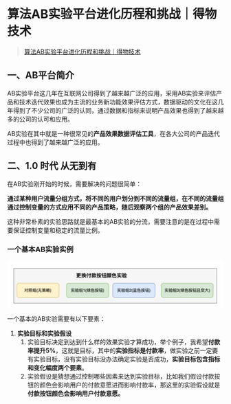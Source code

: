 # 算法AB实验平台进化历程和挑战｜得物技术

> [算法AB实验平台进化历程和挑战｜得物技术](https://mp.weixin.qq.com/s/-x9FoPVfH05IGx-7KM3iMA)

## 一、AB平台简介

AB实验平台这几年在互联网公司得到了越来越广泛的应用，采用AB实验来评估产品和技术迭代效果也成为主流的业务新功能效果评估方式，数据驱动的文化在这几年得到了不少公司的广泛的认同，通过数据和指标来说明产品效果也得到了越来越多的公司的认可和应用。

AB实验在其中就是一种很常见的**产品效果数据评估工具**，在各大公司的产品迭代过程中也得到了越来越广泛的应用。

## 二、1.0 时代 从无到有

在AB实验刚开始的时候，需要解决的问题很简单：

**通过某种用户流量分组方式，将不同的用户划分到不同的流量组，在不同的流量组通过控制变量的方式应用不同的产品策略，随后观察两个组的产品效果差别。**

这种非常朴素的实验思路就是最基本的AB实验的分流，需要注意的是在过程中需要保证控制变量和稳定的流量比例。

### 一个基本AB实验实例

![图片](images/1.jpg)

一个基本的AB实验需要有以下要素：

1. **实验目标和实验假设**
   1. 实验目标决定到达到什么样的效果实验才算成功，举个例子，我希望**付款率提升5%**，这就是目标，其中的**实验指标是付款率**，做实验之前一定要有实验目标，没有实验目标没办法确定实验是否成功，**实验目标包含指标和变化幅度两个要素**。
   2. 实验假设是猜想通过控制哪些因素来达到实验目标，比如我们假设付款按钮的颜色会影响用户的付款意愿进而影响付款率，那这里的实验假设就是**付款按钮颜色会影响用户付款意愿。**

